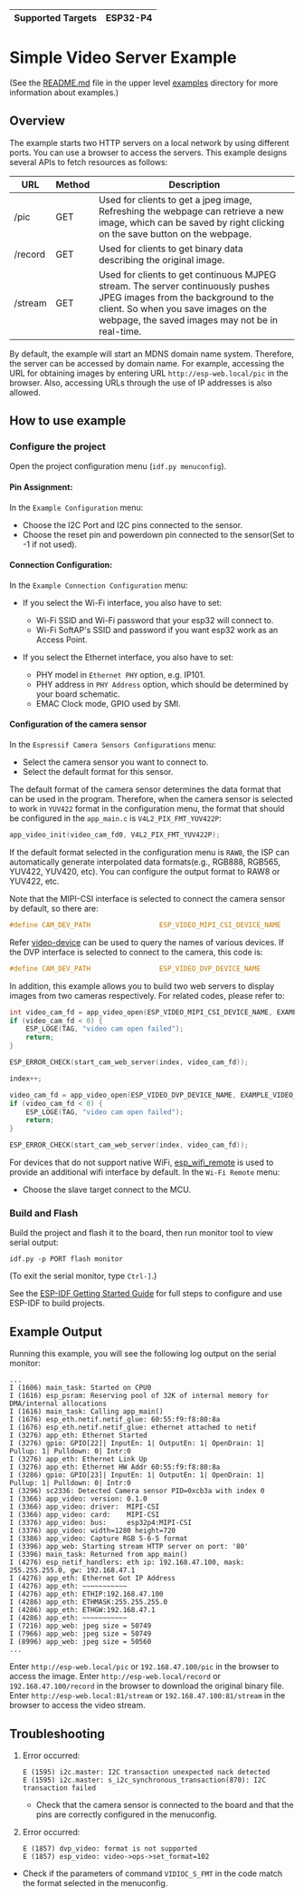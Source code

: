 | Supported Targets | ESP32-P4 |
| ----------------- | -------- |

# Simple Video Server Example

(See the [README.md](../README.md) file in the upper level [examples](../) directory for more information about examples.)

## Overview

The example starts two HTTP servers on a local network by using different ports. You can use a browser to access the servers.
This example designs several APIs to fetch resources as follows:

| URL     | Method | Description                                                  |
| ------- | ------ | ------------------------------------------------------------ |
| /pic    | GET    | Used for clients to get a jpeg image, Refreshing the webpage can retrieve a new image, which can be saved by right clicking on the save button on the webpage. |
| /record | GET    | Used for clients to get binary data describing the original image. |
| /stream | GET    | Used for clients to get continuous MJPEG stream. The server continuously pushes JPEG images from the background to the client. So when you save images on the webpage, the saved images may not be in real-time. |

By default, the example will start an MDNS domain name system. Therefore, the server can be accessed by domain name. For example, accessing the URL for obtaining images by entering URL `http://esp-web.local/pic` in the browser. Also, accessing URLs through the use of IP addresses is also allowed.

## How to use example

### Configure the project

Open the project configuration menu (`idf.py menuconfig`).

#### Pin Assignment:
In the `Example Configuration` menu:

* Choose the I2C Port and I2C pins connected to the sensor.
* Choose the reset pin and powerdown pin connected to the sensor(Set to -1 if not used).

#### Connection Configuration:
In the `Example Connection Configuration` menu:

* If you select the Wi-Fi interface, you also have to set:
  * Wi-Fi SSID and Wi-Fi password that your esp32 will connect to.
  * Wi-Fi SoftAP's SSID and password if you want esp32 work as an Access Point.

* If you select the Ethernet interface, you also have to set:
  * PHY model in `Ethernet PHY` option, e.g. IP101.
  * PHY address in `PHY Address` option, which should be determined by your board schematic.
  * EMAC Clock mode, GPIO used by SMI.

#### Configuration of the camera sensor
In the `Espressif Camera Sensors Configurations` menu:

* Select the camera sensor you want to connect to.
* Select the default format for this sensor.

The default format of the camera sensor determines the data format that can be used in the program. Therefore, when the camera sensor is selected to work in `YUV422` format in the configuration menu, the format that should be configured in the `app_main.c` is `V4L2_PIX_FMT_YUV422P`:

```c
app_video_init(video_cam_fd0, V4L2_PIX_FMT_YUV422P);
```

If the default format selected in the configuration menu is `RAW8`, the ISP can automatically generate interpolated data formats(e.g., RGB888, RGB565, YUV422, YUV420, etc). You can configure the output format to RAW8 or YUV422, etc.

Note that the MIPI-CSI interface is selected to connect the camera sensor by default, so there are:

```c
#define CAM_DEV_PATH                 ESP_VIDEO_MIPI_CSI_DEVICE_NAME
```

Refer [video-device](https://github.com/espressif/esp-video-components/tree/master/esp_video) can be used to query the names of various devices. If the DVP interface is selected to connect to the camera, this code is:

```c
#define CAM_DEV_PATH                 ESP_VIDEO_DVP_DEVICE_NAME
```

In addition, this example allows you to build two web servers to display images from two cameras respectively. For related codes, please refer to:

```c
int video_cam_fd = app_video_open(ESP_VIDEO_MIPI_CSI_DEVICE_NAME, EXAMPLE_VIDEO_FMT_RGB565);
if (video_cam_fd < 0) {
    ESP_LOGE(TAG, "video cam open failed");
    return;
}

ESP_ERROR_CHECK(start_cam_web_server(index, video_cam_fd));

index++;

video_cam_fd = app_video_open(ESP_VIDEO_DVP_DEVICE_NAME, EXAMPLE_VIDEO_FMT_RGB565);
if (video_cam_fd < 0) {
    ESP_LOGE(TAG, "video cam open failed");
    return;
}

ESP_ERROR_CHECK(start_cam_web_server(index, video_cam_fd));
```
For devices that do not support native WiFi, [esp_wifi_remote](https://github.com/espressif/esp-protocols/tree/master/components/esp_wifi_remote) is used to provide an additional wifi interface by default. In the `Wi-Fi Remote` menu:

* Choose the slave target connect to the MCU.

### Build and Flash

Build the project and flash it to the board, then run monitor tool to view serial output:

```
idf.py -p PORT flash monitor
```

(To exit the serial monitor, type ``Ctrl-]``.)

See the [ESP-IDF Getting Started Guide](https://docs.espressif.com/projects/esp-idf/en/latest/esp32p4/get-started/index.html) for full steps to configure and use ESP-IDF to build projects.

## Example Output

Running this example, you will see the following log output on the serial monitor:

```
...
I (1606) main_task: Started on CPU0
I (1616) esp_psram: Reserving pool of 32K of internal memory for DMA/internal allocations
I (1616) main_task: Calling app_main()
I (1676) esp_eth.netif.netif_glue: 60:55:f9:f8:80:8a
I (1676) esp_eth.netif.netif_glue: ethernet attached to netif
I (3276) app_eth: Ethernet Started
I (3276) gpio: GPIO[22]| InputEn: 1| OutputEn: 1| OpenDrain: 1| Pullup: 1| Pulldown: 0| Intr:0 
I (3276) app_eth: Ethernet Link Up
I (3276) app_eth: Ethernet HW Addr 60:55:f9:f8:80:8a
I (3286) gpio: GPIO[23]| InputEn: 1| OutputEn: 1| OpenDrain: 1| Pullup: 1| Pulldown: 0| Intr:0 
I (3296) sc2336: Detected Camera sensor PID=0xcb3a with index 0
I (3366) app_video: version: 0.1.0
I (3366) app_video: driver:  MIPI-CSI
I (3366) app_video: card:    MIPI-CSI
I (3376) app_video: bus:     esp32p4:MIPI-CSI
I (3376) app_video: width=1280 height=720
I (3386) app_video: Capture RGB 5-6-5 format
I (3396) app_web: Starting stream HTTP server on port: '80'
I (3396) main_task: Returned from app_main()
I (4276) esp_netif_handlers: eth ip: 192.168.47.100, mask: 255.255.255.0, gw: 192.168.47.1
I (4276) app_eth: Ethernet Got IP Address
I (4276) app_eth: ~~~~~~~~~~~
I (4276) app_eth: ETHIP:192.168.47.100
I (4286) app_eth: ETHMASK:255.255.255.0
I (4286) app_eth: ETHGW:192.168.47.1
I (4286) app_eth: ~~~~~~~~~~~
I (7216) app_web: jpeg size = 50749
I (7966) app_web: jpeg size = 50749
I (8996) app_web: jpeg size = 50560
...
```

Enter `http://esp-web.local/pic` or `192.168.47.100/pic` in the browser to access the image.
Enter `http://esp-web.local/record` or `192.168.47.100/record` in the browser to download the original binary file.
Enter `http://esp-web.local:81/stream` or `192.168.47.100:81/stream` in the browser to access the video stream.

## Troubleshooting

1. Error occurred:

   ```
   E (1595) i2c.master: I2C transaction unexpected nack detected
   E (1595) i2c.master: s_i2c_synchronous_transaction(870): I2C transaction failed
   ```

   - Check that the camera sensor is connected to the board and that the pins are correctly configured in the menuconfig.

2. Error occurred:

   ```
   E (1857) dvp_video: format is not supported
   E (1857) esp_video: video->ops->set_format=102
   ```

- Check if the parameters of command `VIDIOC_S_FMT` in the code match the format selected in the menuconfig.
